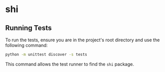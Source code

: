 # shi

## Running Tests

To run the tests, ensure you are in the project's root directory and use the following command:

```bash
python -m unittest discover -s tests
```

This command allows the test runner to find the `shi` package.
